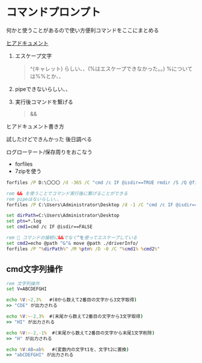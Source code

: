 # コマンドプロンプト

何かと使うことがあるので使い方便利コマンドをここにまとめる

[ヒアドキュメント](#here)

1. エスケープ文字

    > ^(キャレット) らしい、、(%はエスケープできなかった。。)
    > %については%%とか、、

2. pipeできないらしい、、
3. 実行後コマンドを繋げる
    > &&

<a name=here>ヒアドキュメント書き方</a>

試したけどできんかった
後日調べる

<a name=logrotate>ログローテート/保存周りをおこなう</a>

* forfiles
* 7zipを使う

```bat
forfiles /P D:\〇〇〇 /d -365 /C "cmd /c IF @isdir==TRUE rmdir /S /Q @file"

rem && を使うことでコマンド実行後に繋げることができる
rem pipeはないらしい、、
forfiles /P C:\Users\Administrator\Desktop /d -1 /C "cmd /c IF @isdir==TRUE  dir && echo ----- && tree"

set dirPath=C:\Users\Administrator\Desktop
set ptn=*.log
set cmd1=cmd /c IF @isdir==FALSE 

rem 🌟 コマンドの接続に&&でなく^を使ってエスケープしている
set cmd2=echo @path ^&^& move @path ./driverInfo/
forfiles /P "%dirPath%" /M %ptn% /D -0 /C "%cmd1% %cmd2%"


```

## <a name=string>cmd文字列操作</a>

```bat
rem 文字列操作
set V=ABCDEFGHI

echo %V:~2,3%   #(0から数えて2番目の文字から3文字取得)
>> "CDE" が出力される

echo %V:~-2,3%  #(末尾から数えて2番目の文字から3文字取得)
>> "HI" が出力される

echo %V:~-2,-1%  #(末尾から数えて2番目の文字から末尾1文字削除)
>> "H" が出力される

echo %V:AB=ab%   #(変数内の文字t1を、文字t2に置換)
>> "abCDEFGHI" が出力される
```
